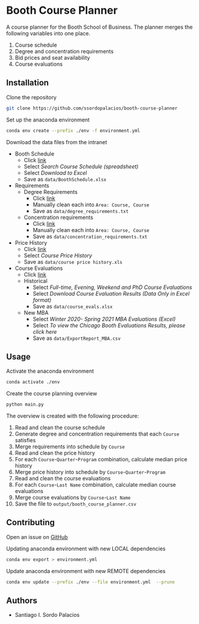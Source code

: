 # Booth Course Planner

A course planner for the Booth School of Business. The planner merges the following variables into one place.

1. Course schedule
1. Degree and concentration requirements
1. Bid prices and seat availability
1. Course evaluations

## Installation

Clone the repository

```bash
git clone https://github.com/ssordopalacios/booth-course-planner
```

Set up the anaconda environment

```bash
conda env create --prefix ./env -f environment.yml
```

Download the data files from the intranet

* Booth Schedule
  * Click [link](https://intranet.chicagobooth.edu/secure/evewkd/coursesearch/coursesearch)
  * Select *Search Course Schedule (spreadsheet)*
  * Select *Download to Excel*
  * Save as `data/BoothSchedule.xlsx`
* Requirements
  * Degree Requirements
    * Click [link](https://intranet.chicagobooth.edu/secure/evewkd/academics/cdr/course-related-information/degree-requirements)
    * Manually clean each into `Area: Course, Course`
    * Save as `data/degree_requirements.txt`
  * Concentration requirements
    * Click [link](https://intranet.chicagobooth.edu/secure/evewkd/academics/cdr/course-related-information/concentration-requirements)
    * Manually clean each into `Area: Course, Course`
    * Save as `data/concentration_requirements.txt`
* Price History
  * Click [link](https://ibid.chicagobooth.edu/registrar-student/Home.tap)
  * Select *Course Price History*
  * Save as `data/course price history.xls`
* Course Evaluations
  * Click [link](https://intranet.chicagobooth.edu/pub/coursesearch/CourseEvaluation)
  * Historical
    * Select *Full-time, Evening, Weekend and PhD Course Evaluations*
    * Select *Download Course Evaluation Results (Data Only in Excel format)*
    * Save as `data/course_evals.xlsx`
  * New MBA
    * Select *Winter 2020- Spring 2021 MBA Evaluations (Excel)*
    * Select *To view the Chicago Booth Evaluations Results, please click here*
    * Save as `data/ExportReport_MBA.csv`

## Usage

Activate the anaconda environment

```bash
conda activate ./env
```

Create the course planning overview

```bash
python main.py
```

The overview is created with the following procedure:

1. Read and clean the course schedule
1. Generate degree and concentration requirements that each `Course` satisfies
1. Merge requirements into schedule by `Course`
1. Read and clean the price history
1. For each `Course`-`Quarter`-`Program` combination, calculate median price history
1. Merge price history into schedule by `Course`-`Quarter`-`Program`
1. Read and clean the course evaluations
1. For each `Course`-`Last Name` combination, calculate median course evaluations
1. Merge course evaluations by `Course`-`Last Name`
1. Save the file to `output/booth_course_planner.csv`

## Contributing

Open an issue on [GitHub](https://github.com/ssordopalacios/booth-course-planner/issues)

Updating anaconda environment with new LOCAL dependencies

```bash
conda env export > environment.yml
```

Update anaconda environment with new REMOTE dependencies

```bash
conda env update --prefix ./env --file environment.yml  --prune
```

## Authors

* Santiago I. Sordo Palacios
